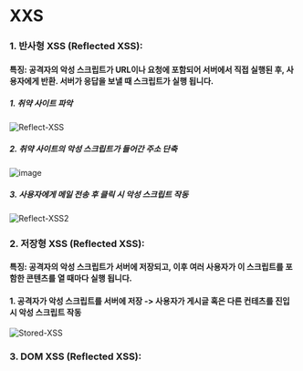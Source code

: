 # XXS
### 1. 반사형 XSS (Reflected XSS):  
#### 특징: 공격자의 악성 스크립트가 URL이나 요청에 포함되어 서버에서 직접 실행된 후, 사용자에게 반환. 서버가 응답을 보낼 때 스크립트가 실행 됩니다.
##### 1. 취약 사이트 파악
![Reflect-XSS](https://github.com/user-attachments/assets/41e99e4a-d27d-4111-b64c-a0623c08e86e)
##### 2. 취약 사이트의 악성 스크립트가 들어간 주소 단축
![image](https://github.com/user-attachments/assets/fd5f69a4-feac-4a95-a049-faeb726fabf9)
##### 3. 사용자에게 메일 전송 후 클릭 시 악성 스크립트 작동
![Reflect-XSS2](https://github.com/user-attachments/assets/889d8594-b625-4836-ae63-1d35522cde16)

### 2. 저장형 XSS (Reflected XSS):  
#### 특징: 공격자의 악성 스크립트가 서버에 저장되고, 이후 여러 사용자가 이 스크립트를 포함한 콘텐츠를 열 때마다 실행 됩니다.
#### 1. 공격자가 악성 스크립트를 서버에 저장 -> 사용자가 게시글 혹은 다른 컨테츠를 진입 시 악성 스크립트 작동 
![Stored-XSS](https://github.com/user-attachments/assets/1099afc9-0b1b-4035-9a13-46ad5c17b71b)

### 3. DOM XSS (Reflected XSS): 
